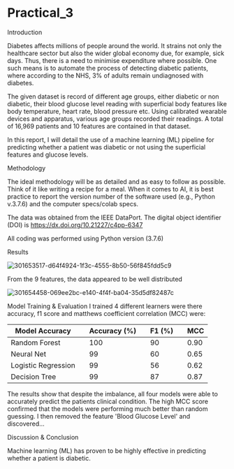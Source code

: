 # Practical_3
Introduction

Diabetes affects millions of people around the world. It strains not only the healthcare sector but also the wider global economy due, for example, sick days. Thus, there is a need to minimise expenditure where possible. One such means is to automate the process of detecting diabetic patients, where according to the NHS, 3% of adults remain undiagnosed with diabetes.

The given dataset is record of different age groups, either diabetic or non diabetic, their blood glucose level reading with superficial body features like body temperature, heart rate, blood pressure etc. Using calibrated wearable devices and apparatus, various age groups recorded their readings. A total of 16,969 patients and 10 features are contained in that dataset.

In this report, I will detail the use of a machine learning (ML) pipeline for predicting whether a patient was diabetic or not using the superficial features and glucose levels.

Methodology

The ideal methodology will be as detailed and as easy to follow as possible. Think of it like writing a recipe for a meal. When it comes to AI, it is best practice to report the version number of the software used (e.g., Python v.3.7.6) and the computer specs/colab specs.

The data was obtained from the IEEE DataPort. The digital object identifier (DOI) is https://dx.doi.org/10.21227/c4pp-6347

All coding was performed using Python version (3.7.6)

Results

![301653517-d64f4924-1f3c-4555-8b50-56f845fdd5c9](https://github.com/Umar190/Practical_3/assets/159279907/239b0482-6522-4fbd-ba3e-20dfafdf6790)

From the 9 features, the data appeared to be well distributed

![301654458-069ee2bc-e140-4f4f-ba04-35d5df82487c](https://github.com/Umar190/Practical_3/assets/159279907/de5f8e5e-d327-4cb3-9c97-84b01df98510)

Model Training & Evaluation
I trained 4 different learners were there accuracy, f1 score and matthews coefficient correlation (MCC) were:

| Model	Accuracy |             | Accuracy (%) |   	| F1 (%) | 	| MCC |
| ---------------|-------------|-----|------|--------|--|-----|
| Random Forest |	             | 100	|   | 90 |	     | 0.90 |
| Neural Net |    	           | 99	|   | 60 |	     | 0.65 |
| Logistic Regression |       |	99 |   |	56	|    |  0.62 |
| Decision Tree |             |	99	|  |  87 |	   |   0.87 |

The results show that despite the imbalance, all four models were able to accurately predict the patients clinical condition. The high MCC score confirmed that the models were performing much better than random guessing. I then removed the feature 'Blood Glucose Level' and discovered...

Discussion & Conclusion

Machine learning (ML) has proven to be highly effective in predicting whether a patient is diabetic. 





